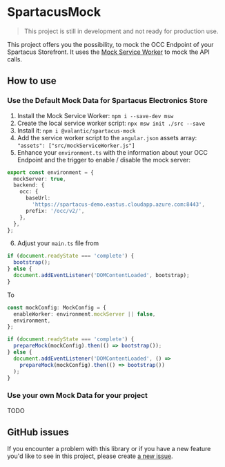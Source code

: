 # SpartacusMock

> This project is still in development and not ready for production use.

This project offers you the possibility, to mock the OCC Endpoint of your Spartacus Storefront. It uses the [Mock Service Worker](https://mswjs.io/) to mock the API calls.

## How to use

### Use the Default Mock Data for Spartacus Electronics Store

1. Install the Mock Service Worker: `npm i --save-dev msw`
2. Create the local service worker script: `npx msw init ./src --save`
3. Install it: `npm i @valantic/spartacus-mock`
4. Add the service worker script to the `angular.json` assets array: `"assets": ["src/mockServiceWorker.js"]`
5. Enhance your `environment.ts` with the information about your OCC Endpoint and the trigger to enable / disable the mock server:

```ts
export const environment = {
  mockServer: true,
  backend: {
    occ: {
      baseUrl:
        'https://spartacus-demo.eastus.cloudapp.azure.com:8443',
      prefix: '/occ/v2/',
    },
  },
};
```

6. Adjust your `main.ts` file from

```ts
if (document.readyState === 'complete') {
  bootstrap();
} else {
  document.addEventListener('DOMContentLoaded', bootstrap);
}
```

To

```ts
const mockConfig: MockConfig = {
  enableWorker: environment.mockServer || false,
  environment,
};

if (document.readyState === 'complete') {
  prepareMock(mockConfig).then(() => bootstrap());
} else {
  document.addEventListener('DOMContentLoaded', () =>
    prepareMock(mockConfig).then(() => bootstrap())
  );
}
```

### Use your own Mock Data for your project

TODO

## GitHub issues

If you encounter a problem with this library or if you have a new feature you'd like to see in this project,
please create [a new issue](https://github.com/valantic/spartacus-mock/issues/new/choose).
